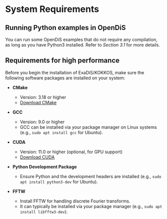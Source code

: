 # System Requirements

## Running Python examples in OpenDiS

You can run some OpenDiS examples that do not require any compilation, as long as you have Python3 installed. Refer to *Section 3.1* for more details.

## Requirements for high performance
 

Before you begin the installation of ExaDiS/KOKKOS, make sure the following software packages are installed on your system:

- **CMake**
  - Version: 3.18 or higher
  - [Download CMake](https://cmake.org/download/)

- **GCC**
  - Version: 9.0 or higher
  - GCC can be installed via your package manager on Linux systems (e.g., `sudo apt install gcc` for Ubuntu).

- **CUDA**
  - Version: 11.0 or higher (optional, for GPU support)
  - [Download CUDA](https://developer.nvidia.com/cuda-downloads)

- **Python Development Package**
  - Ensure Python and the development headers are installed (e.g., `sudo apt install python3-dev` for Ubuntu).

- **FFTW**
  - Install FFTW for handling discrete Fourier transforms.
  - It can typically be installed via your package manager (e.g., `sudo apt install libfftw3-dev`).
